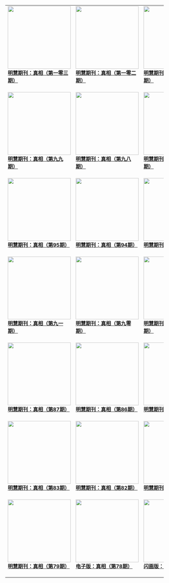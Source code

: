 |||||
|---|---|---|---|
|[<img width="200px" src="http://qikan.minghui.org/mhqkpage/qikanimage/2021/01/26/zx103_read-cover.png" ><br/><b> 明慧期刊：真相（第一零三期）</b><br/><br/>](../pages/zhenxiang/201307.md)|[<img width="200px" src="http://qikan.minghui.org/mhqkpage/qikanimage/2020/11/07/zx102_read-cover.png" ><br/><b> 明慧期刊：真相（第一零二期）</b><br/><br/>](../pages/zhenxiang/200085.md)|[<img width="200px" src="http://qikan.minghui.org/mhqkpage/qikanimage/2020/08/03/zx101_0807_read-cover.png" ><br/><b> 明慧期刊：真相（第一零一期）</b><br/><br/>](../pages/zhenxiang/198704.md)|[<img width="200px" src="http://qikan.minghui.org/mhqkpage/qikanimage/2020/05/22/zx100_read-cover.png" ><br/><b> 明慧期刊：真相（第一零零期）</b><br/><br/>](../pages/zhenxiang/197666.md)|
|[<img width="200px" src="http://qikan.minghui.org/mhqkpage/qikanimage/2020/03/27/zx99-read-0427-cover.png" ><br/><b> 明慧期刊：真相（第九九期）</b><br/><br/>](../pages/zhenxiang/196953.md)|[<img width="200px" src="http://qikan.minghui.org/mhqkpage/qikanimage/2020/01/29/zx98-0204-read-cover.png" ><br/><b> 明慧期刊：真相（第九八期）</b><br/><br/>](../pages/zhenxiang/196191.md)|[<img width="200px" src="http://qikan.minghui.org/mhqkpage/qikanimage/2019/11/21/zx97-read-cover.png" ><br/><b> 明慧期刊：真相（第九七期）</b><br/><br/>](../pages/zhenxiang/195313.md)|[<img width="200px" src="http://qikan.minghui.org/mhqkpage/qikanimage/2019/08/04/zx96-read-0803-cover.png" ><br/><b> 明慧期刊：真相（第九六期）</b><br/><br/>](../pages/zhenxiang/193881.md)|
|[<img width="200px" src="http://qikan.minghui.org/mhqkpage/qikanimage/2019/07/05/zx95-dl-read-cover.png" ><br/><b> 明慧期刊：真相（第95期）</b><br/><br/>](../pages/zhenxiang/193416.md)|[<img width="200px" src="http://qikan.minghui.org/mhqkpage/qikanimage/2019/05/11/zx94-dl-read-cover.png" ><br/><b> 明慧期刊：真相（第94期）</b><br/><br/>](../pages/zhenxiang/192752.md)|[<img width="200px" src="http://qikan.minghui.org/mhqkpage/qikanimage/2019/04/10/zx93-dl-read-cover.png" ><br/><b> 明慧期刊：真相（第93期）</b><br/><br/>](../pages/zhenxiang/192358.md)|[<img width="200px" src="http://qikan.minghui.org/mhqkpage/qikanimage/2019/01/07/zx92-dl-read-cover.png" ><br/><b> 明慧期刊：真相（第92期）</b><br/><br/>](../pages/zhenxiang/191297.md)|
|[<img width="200px" src="http://qikan.minghui.org/mhqkpage/qikanimage/2018/11/08/zx91-dl-read-cover.png" ><br/><b> 明慧期刊：真相（第九一期）</b><br/><br/>](../pages/zhenxiang/190523.md)|[<img width="200px" src="http://qikan.minghui.org/mhqkpage/qikanimage/2018/08/02/zx90-dl-read-cover.png" ><br/><b> 明慧期刊：真相（第九零期）</b><br/><br/>](../pages/zhenxiang/189202.md)|[<img width="200px" src="http://qikan.minghui.org/mhqkpage/qikanimage/2018/06/28/zx89-dl-read-cover.png" ><br/><b> 明慧期刊：真相（第八九期）</b><br/><br/>](../pages/zhenxiang/188753.md)|[<img width="200px" src="http://qikan.minghui.org/mhqkpage/qikanimage/2018/05/03/zx88-read-cover.png" ><br/><b> 明慧期刊：真相（第88期）</b><br/><br/>](../pages/zhenxiang/188020.md)|
|[<img width="200px" src="http://qikan.minghui.org/mhqkpage/qikanimage/2018/02/09/zx87-read-dl-cover.png" ><br/><b> 明慧期刊：真相（第87期）</b><br/><br/>](../pages/zhenxiang/186995.md)|[<img width="200px" src="http://qikan.minghui.org/mhqkpage/qikanimage/2017/12/01/zx86-read-cover.png" ><br/><b> 明慧期刊：真相（第86期）</b><br/><br/>](../pages/zhenxiang/185963.md)|[<img width="200px" src="http://qikan.minghui.org/mhqkpage/qikanimage/2017/08/30/zx85-read-cover.png" ><br/><b> 明慧期刊：真相（第85期）</b><br/><br/>](../pages/zhenxiang/184567.md)|[<img width="200px" src="http://qikan.minghui.org/mhqkpage/qikanimage/2017/05/25/zx84-dl-read-cover.png" ><br/><b> 明慧期刊：真相（第84期）</b><br/><br/>](../pages/zhenxiang/182966.md)|
|[<img width="200px" src="http://qikan.minghui.org/mhqkpage/qikanimage/2017/01/05/zx83-read-cover.png" ><br/><b> 明慧期刊：真相（第83期）</b><br/><br/>](../pages/zhenxiang/180818.md)|[<img width="200px" src="http://qikan.minghui.org/mhqkpage/qikanimage/2016/10/05/zx82-read-dl-cover.png" ><br/><b> 明慧期刊：真相（第82期）</b><br/><br/>](../pages/zhenxiang/179374.md)|[<img width="200px" src="http://qikan.minghui.org/mhqkpage/qikanimage/2016/08/27/zx81-read-cover.png" ><br/><b> 明慧期刊：真相（第81期）</b><br/><br/>](../pages/zhenxiang/178727.md)|[<img width="200px" src="http://qikan.minghui.org/mhqkpage/qikanimage/2016/05/31/zx80-read-dl-cover.png" ><br/><b> 明慧期刊：真相（第80期）</b><br/><br/>](../pages/zhenxiang/177329.md)|
|[<img width="200px" src="http://qikan.minghui.org/mhqkpage/qikanimage/2016/03/29/zx79-dl-read-cover.png" ><br/><b> 明慧期刊：真相（第79期）</b><br/><br/>](../pages/zhenxiang/176380.md)|[<img width="200px" src="http://qikan.minghui.org/mhqkpage/qikanimage/2016/02/17/zx_78_pdf-cover.png" ><br/><b> 电子版：真相（第78期）</b><br/><br/>](../pages/zhenxiang/175712.md)|[<img width="200px" src="http://qikan.minghui.org/mhqkpage/qikanimage/2016/02/17/zx78-dl-read-cover.png" ><br/><b> 闪画版：真相（第78期）</b><br/><br/>](../pages/zhenxiang/175717.md)|[<img width="200px" src="http://qikan.minghui.org/mhqkpage/qikanimage/2016/02/04/zx77-read-cover.png" ><br/><b> 电子版：真相（第77期）</b><br/><br/>](../pages/zhenxiang/175544.md)|
